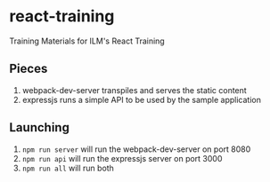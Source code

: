 # react-training
Training Materials for ILM's React Training

## Pieces
1)  webpack-dev-server transpiles and serves the static content
2)  expressjs runs a simple API to be used by the sample application

## Launching
1)  `npm run server` will run the webpack-dev-server on port 8080
2)  `npm run api` will run the expressjs server on port 3000
3)  `npm run all` will run both
